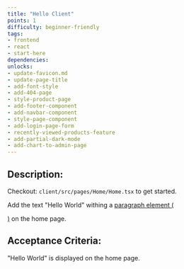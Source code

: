 ```yaml
---
title: "Hello Client"
points: 1
difficulty: beginner-friendly
tags: 
- frontend
- react
- start-here
dependencies:
unlocks:
- update-favicon.md
- update-page-title
- add-font-style
- add-404-page
- style-product-page
- add-footer-component
- add-navbar-component
- style-page-component
- add-login-page-form
- recently-viewed-products-feature
- add-partial-dark-mode
- add-chart-to-admin-page
---
```


## Description:

Checkout: `client/src/pages/Home/Home.tsx` to get started.

Add the text "Hello World" withing a [paragraph element (<p>)](https://developer.mozilla.org/en-US/docs/Web/HTML/Element/p) on the home page.

## Acceptance Criteria:

"Hello World" is displayed on the home page.

